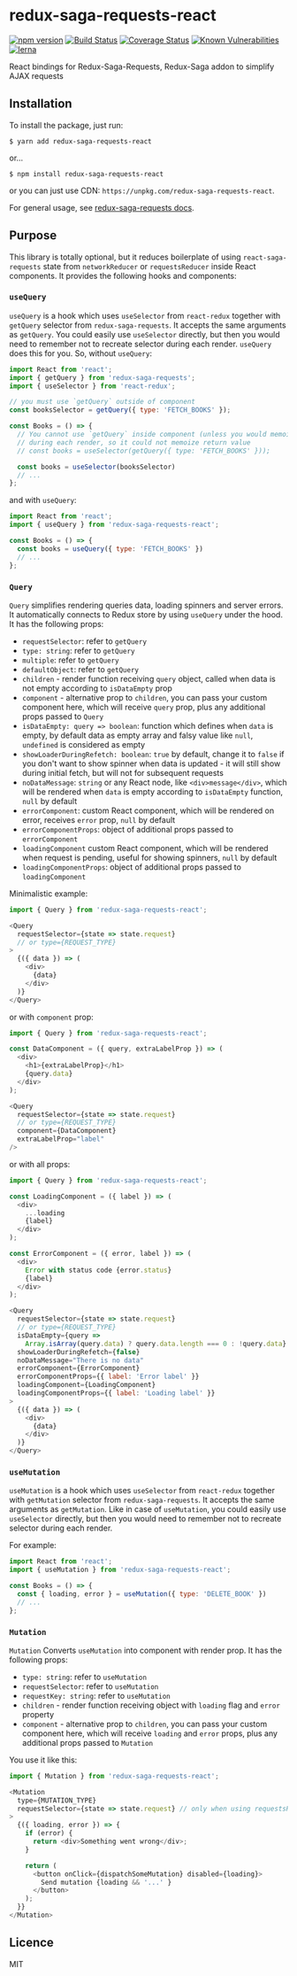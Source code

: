 # redux-saga-requests-react

[![npm version](https://badge.fury.io/js/redux-saga-requests-react.svg)](https://badge.fury.io/js/redux-saga-requests-react)
[![Build Status](https://travis-ci.org/klis87/redux-saga-requests.svg?branch=master)](https://travis-ci.org/klis87/redux-saga-requests)
[![Coverage Status](https://coveralls.io/repos/github/klis87/redux-saga-requests/badge.svg?branch=master)](https://coveralls.io/github/klis87/redux-saga-requests?branch=master)
[![Known Vulnerabilities](https://snyk.io/test/github/klis87/redux-saga-requests/badge.svg)](https://snyk.io/test/github/klis87/redux-saga-requests)
[![lerna](https://img.shields.io/badge/maintained%20with-lerna-cc00ff.svg)](https://lernajs.io/)

React bindings for Redux-Saga-Requests, Redux-Saga addon to simplify AJAX requests

## Installation

To install the package, just run:
```
$ yarn add redux-saga-requests-react
```
or...
```
$ npm install redux-saga-requests-react
```
or you can just use CDN: `https://unpkg.com/redux-saga-requests-react`.

For general usage, see [redux-saga-requests docs](https://github.com/klis87/redux-saga-requests).

## Purpose

This library is totally optional, but it reduces boilerplate of using `react-saga-requests`
state from `networkReducer` or `requestsReducer` inside React components. It provides the following hooks and components:

### `useQuery`

`useQuery` is a hook which uses `useSelector` from `react-redux` together with `getQuery` selector from
`redux-saga-requests`. It accepts the same arguments as `getQuery`. You could
easily use `useSelector` directly, but then you would need to remember not to recreate selector during each
render. `useQuery` does this for you. So, without `useQuery`:
```js
import React from 'react';
import { getQuery } from 'redux-saga-requests';
import { useSelector } from 'react-redux';

// you must use `getQuery` outside of component
const booksSelector = getQuery({ type: 'FETCH_BOOKS' });

const Books = () => {
  // You cannot use `getQuery` inside component (unless you would memoize it) because it would be recreated
  // during each render, so it could not memoize return value
  // const books = useSelector(getQuery({ type: 'FETCH_BOOKS' }));

  const books = useSelector(booksSelector)
  // ...
};
```

and with `useQuery`:
```js
import React from 'react';
import { useQuery } from 'redux-saga-requests-react';

const Books = () => {
  const books = useQuery({ type: 'FETCH_BOOKS' })
  // ...
};
```

### `Query`

`Query` simplifies rendering queries data, loading spinners and server errors. It automatically connects to Redux store
by using `useQuery` under the hood. It has the following props:
- `requestSelector`: refer to `getQuery`
- `type: string`: refer to `getQuery`
- `multiple`: refer to `getQuery`
- `defaultObject`: refer to `getQuery`
- `children` - render function receiving `query` object, called when data is not empty according to `isDataEmpty` prop
- `component` - alternative prop to `children`, you can pass your custom component here, which will receive `query` prop, plus any additional props passed to `Query`
- `isDataEmpty: query => boolean`: function which defines when `data` is empty, by default data as empty array and falsy value like `null`, `undefined` is considered as empty
- `showLoaderDuringRefetch: boolean`: `true` by default, change it to `false` if you don't want to show spinner
when data is updated - it will still show during initial fetch, but will not for subsequent requests
- `noDataMessage`: `string` or any React node, like `<div>message</div>`, which will be rendered when `data` is empty
according to `isDataEmpty` function, `null` by default
- `errorComponent`: custom React component, which will be rendered on error, receives `error` prop, `null` by default
- `errorComponentProps`: object of additional props passed to `errorComponent`
- `loadingComponent` custom React component, which will be rendered when request is pending, useful for showing
spinners, `null` by default
- `loadingComponentProps`: object of additional props passed to `loadingComponent`

Minimalistic example:
```js
import { Query } from 'redux-saga-requests-react';

<Query
  requestSelector={state => state.request}
  // or type={REQUEST_TYPE}
>
  {({ data }) => (
    <div>
      {data}
    </div>
  )}
</Query>
```
or with `component` prop:
```js
import { Query } from 'redux-saga-requests-react';

const DataComponent = ({ query, extraLabelProp }) => (
  <div>
    <h1>{extraLabelProp}</h1>
    {query.data}
  </div>
);

<Query
  requestSelector={state => state.request}
  // or type={REQUEST_TYPE}
  component={DataComponent}
  extraLabelProp="label"
/>
```
or with all props:
```js
import { Query } from 'redux-saga-requests-react';

const LoadingComponent = ({ label }) => (
  <div>
    ...loading
    {label}
  </div>
);

const ErrorComponent = ({ error, label }) => (
  <div>
    Error with status code {error.status}
    {label}
  </div>
);

<Query
  requestSelector={state => state.request}
  // or type={REQUEST_TYPE}
  isDataEmpty={query =>
    Array.isArray(query.data) ? query.data.length === 0 : !query.data}
  showLoaderDuringRefetch={false}
  noDataMessage="There is no data"
  errorComponent={ErrorComponent}
  errorComponentProps={{ label: 'Error label' }}
  loadingComponent={LoadingComponent}
  loadingComponentProps={{ label: 'Loading label' }}
>
  {({ data }) => (
    <div>
      {data}
    </div>
  )}
</Query>
```

### `useMutation`

`useMutation` is a hook which uses `useSelector` from `react-redux` together with `getMutation` selector from
`redux-saga-requests`. It accepts the same arguments as `getMutation`. Like in case of `useMutation`, you could
easily use `useSelector` directly, but then you would need to remember not to recreate selector during each
render.

For example:
```js
import React from 'react';
import { useMutation } from 'redux-saga-requests-react';

const Books = () => {
  const { loading, error } = useMutation({ type: 'DELETE_BOOK' })
  // ...
};
```

### `Mutation`

`Mutation` Converts `useMutation` into component with render prop. It has the following props:
- `type: string`: refer to `useMutation`
- `requestSelector`: refer to `useMutation`
- `requestKey: string`: refer to `useMutation`
- `children` - render function receiving object with `loading` flag and `error` property
- `component` - alternative prop to `children`, you can pass your custom component here, which will receive `loading` and `error` props, plus any additional props passed to `Mutation`

You use it like this:
```js
import { Mutation } from 'redux-saga-requests-react';

<Mutation
  type={MUTATION_TYPE}
  requestSelector={state => state.request} // only when using requestsReducer
>
  {({ loading, error }) => {
    if (error) {
      return <div>Something went wrong</div>;
    }

    return (
      <button onClick={dispatchSomeMutation} disabled={loading}>
        Send mutation {loading && '...' }
      </button>
    );
  }}
</Mutation>
```

## Licence

MIT
